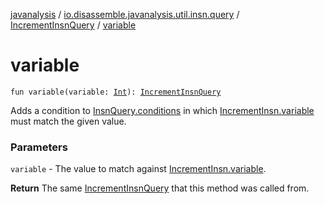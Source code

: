 [javanalysis](../../index.md) / [io.disassemble.javanalysis.util.insn.query](../index.md) / [IncrementInsnQuery](index.md) / [variable](./variable.md)

# variable

`fun variable(variable: `[`Int`](https://kotlinlang.org/api/latest/jvm/stdlib/kotlin/-int/index.html)`): `[`IncrementInsnQuery`](index.md)

Adds a condition to [InsnQuery.conditions](../-insn-query/conditions.md) in which [IncrementInsn.variable](../../io.disassemble.javanalysis.insn/-increment-insn/variable.md) must match the given value.

### Parameters

`variable` - The value to match against [IncrementInsn.variable](../../io.disassemble.javanalysis.insn/-increment-insn/variable.md).

**Return**
The same [IncrementInsnQuery](index.md) that this method was called from.

